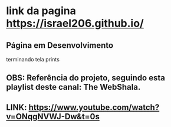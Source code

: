# link da pagina https://israel206.github.io/
## Página em Desenvolvimento

terminando tela prints
## OBS: Referência do projeto, seguindo esta playlist deste canal: The WebShala.
## LINK: https://www.youtube.com/watch?v=ONqgNVWJ-Dw&t=0s

